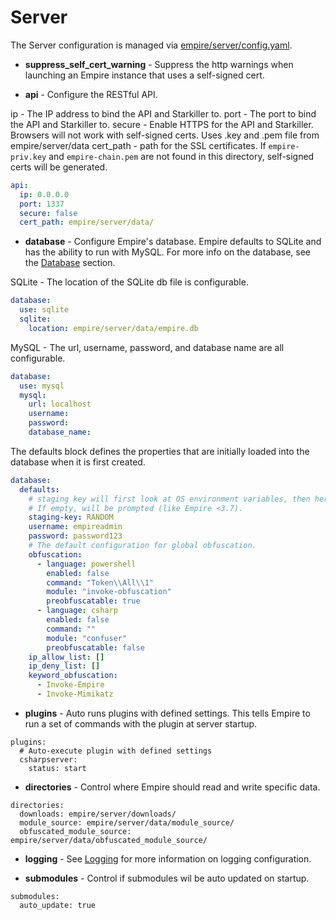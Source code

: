 # Server

The Server configuration is managed via [empire/server/config.yaml](https://github.com/BC-SECURITY/Empire/blob/master/empire/client/config.yaml).

* **suppress_self_cert_warning** - Suppress the http warnings when launching an Empire instance that uses a self-signed cert.

* **api** - Configure the RESTful API.

ip - The IP address to bind the API and Starkiller to.
port - The port to bind the API and Starkiller to.
secure - Enable HTTPS for the API and Starkiller. Browsers will not work with self-signed certs. Uses .key and .pem file from empire/server/data
cert_path - path for the SSL certificates. If `empire-priv.key` and `empire-chain.pem` are not found in this directory, self-signed certs will be generated.

```yaml
api:
  ip: 0.0.0.0
  port: 1337
  secure: false
  cert_path: empire/server/data/
```

* **database** - Configure Empire's database. Empire defaults to SQLite and has the ability to run with MySQL. For more info on the database, see the [Database](database/README.md) section.

SQLite - The location of the SQLite db file is configurable.

```yaml
database:
  use: sqlite
  sqlite:
    location: empire/server/data/empire.db
```

MySQL - The url, username, password, and database name are all configurable.

```yaml
database:
  use: mysql
  mysql:
    url: localhost
    username:
    password:
    database_name:
```

The defaults block defines the properties that are initially loaded into the database when it is first created.

```yaml
database:
  defaults:
    # staging key will first look at OS environment variables, then here.
    # If empty, will be prompted (like Empire <3.7).
    staging-key: RANDOM
    username: empireadmin
    password: password123
    # The default configuration for global obfuscation.
    obfuscation:
      - language: powershell
        enabled: false
        command: "Token\\All\\1"
        module: "invoke-obfuscation"
        preobfuscatable: true
      - language: csharp
        enabled: false
        command: ""
        module: "confuser"
        preobfuscatable: false
    ip_allow_list: []
    ip_deny_list: []
    keyword_obfuscation:
      - Invoke-Empire
      - Invoke-Mimikatz
```

* **plugins** - Auto runs plugins with defined settings. This tells Empire to run a set of commands with the plugin at server startup.

```
plugins:
  # Auto-execute plugin with defined settings
  csharpserver:
    status: start
```

* **directories** - Control where Empire should read and write specific data.

```
directories:
  downloads: empire/server/downloads/
  module_source: empire/server/data/module_source/
  obfuscated_module_source: empire/server/data/obfuscated_module_source/
```

* **logging** - See [Logging](../../logging/logging.md) for more information on logging configuration.

* **submodules** - Control if submodules wil be auto updated on startup.

```
submodules:
  auto_update: true
```
